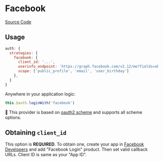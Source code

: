 # Facebook

[Source Code](https://github.com/nuxt-community/auth-module/blob/masterlib/providers/facebook.js)

## Usage

```js
auth: {
  strategies: {
    facebook: {
      client_id: '...',
      userinfo_endpoint: 'https://graph.facebook.com/v2.12/me?fields=about,name,picture{url},email,birthday',
      scope: ['public_profile', 'email', 'user_birthday']
    },
  }
}
```

Anywhere in your application logic:

```js
this.$auth.loginWith('facebook')
```

💁 This provider is based on [oauth2 scheme](../schemes/oauth2.md) and supports all scheme options.

## Obtaining `client_id`

This option is **REQUIRED**. To obtain one, create your app in [Facebook Developers](https://developers.facebook.com) and add "Facebook Login" product. Then set valid callback URLs. Client ID is same as your "App ID".

